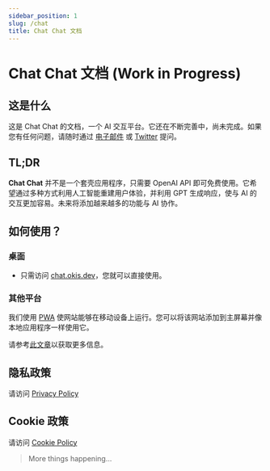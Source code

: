 ```yaml
---
sidebar_position: 1
slug: /chat
title: Chat Chat 文档
---
```


# Chat Chat 文档 (Work in Progress)

## 这是什么

这是 Chat Chat 的文档，一个 AI 交互平台。它还在不断完善中，尚未完成。如果您有任何问题，请随时通过 [电子邮件](mailto:hi@okis.dev) 或 [Twitter](https://twitter.com/okisdev) 提问。

## TL;DR

**Chat Chat** 并不是一个套壳应用程序，只需要 OpenAI API 即可免费使用。它希望通过多种方式利用人工智能重建用户体验，并利用 GPT 生成响应，使与 AI 的交互更加容易。未来将添加越来越多的功能与 AI 协作。

## 如何使用？

### 桌面

-   只需访问 [chat.okis.dev](https://chat.okis.dev)，您就可以直接使用。

### 其他平台

我们使用 [PWA](https://en.wikipedia.org/wiki/Progressive_web_application) 使网站能够在移动设备上运行。您可以将该网站添加到主屏幕并像本地应用程序一样使用它。

请参考[此文章](https://www.cdc.gov/niosh/mining/content/hearingloss/installPWA.html)以获取更多信息。

## 隐私政策

请访问 [Privacy Policy](https://www.harrly.com/privacy-policy)

## Cookie 政策

请访问 [Cookie Policy](https://www.harrly.com/cookies)

> More things happening...
